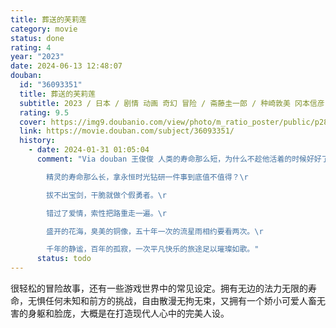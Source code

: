 ```yaml
---
title: 葬送的芙莉莲
category: movie
status: done
rating: 4
year: "2023"
date: 2024-06-13 12:48:07
douban:
  id: "36093351"
  title: 葬送的芙莉莲
  subtitle: 2023 / 日本 / 剧情 动画 奇幻 冒险 / 斋藤圭一郎 / 种崎敦美 冈本信彦
  rating: 9.5
  cover: https://img9.doubanio.com/view/photo/m_ratio_poster/public/p2897218476.jpg
  link: https://movie.douban.com/subject/36093351/
  history:
    - date: 2024-01-31 01:05:04
      comment: "Via douban 王俊俊 人类的寿命那么短，为什么不趁他活着的时候好好了解他？\r

        精灵的寿命那么长，拿永恒时光钻研一件事到底值不值得？\r

        拔不出宝剑，干脆就做个假勇者。\r

        错过了爱情，索性把路重走一遍。\r

        盛开的花海，臭美的铜像，五十年一次的流星雨相约要看两次。\r

        千年的静谧，百年的孤寂，一次平凡快乐的旅途足以璀璨如歌。"
      status: todo
---
```


很轻松的冒险故事，还有一些游戏世界中的常见设定。拥有无边的法力无限的寿命，无惧任何未知和前方的挑战，自由散漫无拘无束，又拥有一个娇小可爱人畜无害的身躯和脸庞，大概是在打造现代人心中的完美人设。